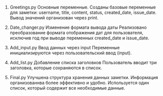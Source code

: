  1. Greetings.py
Основные переменные.
Созданы базовые переменные для заметки: username, title, content, status, created_date, issue_date.
Вывод значений организован через print.

2. Date_changer.py
Изменение формата вывода даты
Реализовано преобразование формата отображения дат для пользователя, исключив год при выводе переменных created_date и issue_date.

3. Add_input.py
Ввод данных через input
Переменные инициализируются через пользовательский ввод (input).

4. Add_list.py
Добавление списка заголовков
Пользователь вводит три заголовка, которые сохраняются в список.

5. Final.py
Улучшена структура хранения данных заметки. Информация организованнва более эффективно и удобно. Используется один список, который содержит все необходимые данные.
